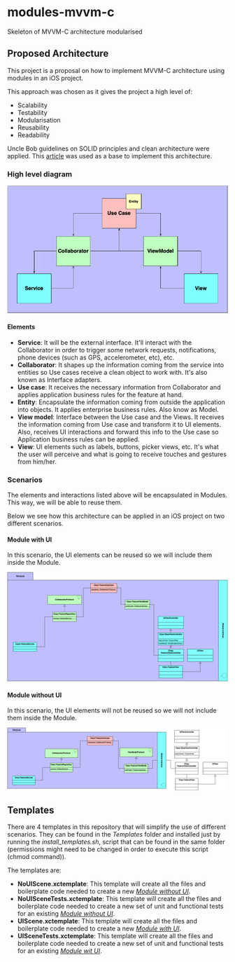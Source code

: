 # modules-mvvm-c

Skeleton of MVVM-C architecture modularised

## Proposed Architecture

This project is a proposal on how to implement MVVM-C architecture using modules in an iOS project.

This approach was chosen as it gives the project a high level of:

- Scalability
- Testability
- Modularisation
- Reusability
- Readability

Uncle Bob guidelines on SOLID principles and clean architecture were applied. This [article](https://www.freecodecamp.org/news/a-quick-introduction-to-clean-architecture-990c014448d2/) was used as a base to implement this architecture.

### High level diagram

![Alt text](./Diagrams/high-level-class-diagram.png "High level architecture diagram")

#### Elements

- **Service**: It will be the external interface. It'll interact with the Collaborator in order to trigger some network requests, notifications, phone
devices (such as GPS, accelerometer, etc), etc.
- **Collaborator**: It shapes up the information coming from the service into entities so Use cases receive a clean object to work with. It's also
known as Interface adapters.
- **Use case**: It receives the necessary information from Collaborator and applies application business rules for the feature at hand.
- **Entity**: Encapsulate the information coming from outside the application into objects. It applies enterprise business rules. Also know as
Model.
- **View model**: Interface between the Use case and the Views. It receives the information coming from Use case and transform it to UI
elements. Also, receives UI interactions and forward this info to the Use case so Application business rules can be applied.
- **View**: UI elements such as labels, buttons, picker views, etc. It's what the user will perceive and what is going to receive touches and
gestures from him/her.

### Scenarios

The elements and interactions listed above will be encapsulated in Modules. This way, we will be able to reuse them.

Below we see how this architecture can be applied in an iOS project on two different scenarios.

#### <a name="moduleWithUI"></a> Module with UI 

In this scenario, the UI elements can be reused so we will include them inside the Module.

![Alt text](./Diagrams/ios-ui-low-level-class-diagram.png "High level architecture diagram including UI elements in the module")

#### <a name="moduleWithNoUI"></a> Module without UI
In this scenario, the UI elements will not be reused so we will not include them inside the Module.

![Alt text](./Diagrams/ios-noui-low-level-class-diagram.png "High level architecture diagram excluding UI elements from the module")

## Templates

There are 4 templates in this repository that will simplify the use of different scenarios. They can be found in the _Templates_ folder and installed just by running the _install_templates.sh_, script that can be found in the same folder (permissions might need to be changed in order to execute this script (chmod command)).

The templates are:
- **NoUIScene.xctemplate**: This template will create all the files and boilerplate code needed to create a new [_Module without UI_](#module-without-ui).
- **NoUISceneTests.xctemplate**: This template will create all the files and boilerplate code needed to create a new set of unit and functional tests for an existing [_Module without UI_](#module-without-ui).
- **UIScene.xctemplate**: This template will create all the files and boilerplate code needed to create a new [_Module with UI_](#module-with-ui).
- **UISceneTests.xctemplate**: This template will create all the files and boilerplate code needed to create a new set of unit and functional tests for an existing [_Module wit UI_](#module-with-ui).
